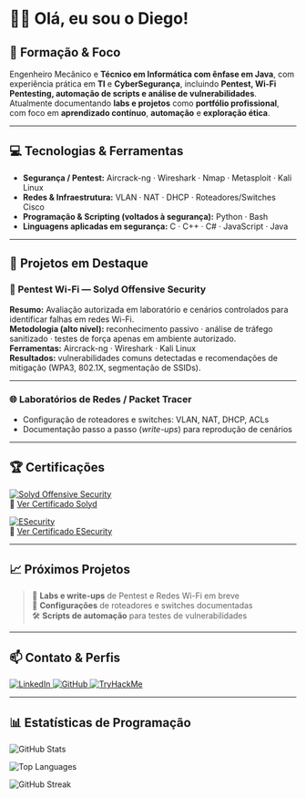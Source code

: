 # 👨‍💻 Olá, eu sou o Diego!

## 💼 Formação & Foco
Engenheiro Mecânico e **Técnico em Informática com ênfase em Java**, com experiência prática em **TI** e **CyberSegurança**, incluindo **Pentest, Wi-Fi Pentesting, automação de scripts e análise de vulnerabilidades**.  
Atualmente documentando **labs e projetos** como **portfólio profissional**, com foco em **aprendizado contínuo**, **automação** e **exploração ética**.

---

## 💻 Tecnologias & Ferramentas

- **Segurança / Pentest:** Aircrack-ng · Wireshark · Nmap · Metasploit · Kali Linux  
- **Redes & Infraestrutura:** VLAN · NAT · DHCP · Roteadores/Switches Cisco  
- **Programação & Scripting (voltados à segurança):** Python · Bash  
- **Linguagens aplicadas em segurança:** C · C++ · C# · JavaScript · Java  

---

## 🚀 Projetos em Destaque

### 🧠 Pentest Wi-Fi — Solyd Offensive Security
**Resumo:** Avaliação autorizada em laboratório e cenários controlados para identificar falhas em redes Wi-Fi.  
**Metodologia (alto nível):** reconhecimento passivo · análise de tráfego sanitizado · testes de força apenas em ambiente autorizado.  
**Ferramentas:** Aircrack-ng · Wireshark · Kali Linux  
**Resultados:** vulnerabilidades comuns detectadas e recomendações de mitigação (WPA3, 802.1X, segmentação de SSIDs).

---

### 🌐 Laboratórios de Redes / Packet Tracer
- Configuração de roteadores e switches: VLAN, NAT, DHCP, ACLs  
- Documentação passo a passo (*write-ups*) para reprodução de cenários  

---

## 🏆 Certificações

[![Solyd Offensive Security](https://img.shields.io/badge/Certificado_Solyd_Offensive_Security-brightgreen)](https://solyd.com.br/ead/pentest/certificate/3UrweWWoV5/)  
🔗 [Ver Certificado Solyd](https://solyd.com.br/ead/pentest/certificate/3UrweWWoV5/)

[![ESecurity](https://img.shields.io/badge/Certificado_ESecurity-blue)](https://ead.esecurity.com.br/mod/customcert/verify_certificate.php)  
🔗 [Ver Certificado ESecurity](https://ead.esecurity.com.br/mod/customcert/verify_certificate.php)

---

## 📈 Próximos Projetos

> 🚀 **Labs e write-ups** de Pentest e Redes Wi-Fi em breve  
> 📝 **Configurações** de roteadores e switches documentadas  
> 🛠️ **Scripts de automação** para testes de vulnerabilidades  

---

## 📫 Contato & Perfis

<p align="left">
  <a href="https://br.linkedin.com/in/diego-lino-tom%C3%A9-96a7b0250">
    <img src="https://img.shields.io/badge/LinkedIn-0077B5?style=for-the-badge&logo=linkedin" alt="LinkedIn"/>
  </a>
  <a href="https://github.com/CyberSecurity0000">
    <img src="https://img.shields.io/badge/GitHub-100000?style=for-the-badge&logo=github&logoColor=white" alt="GitHub"/>
  </a>
  <a href="https://tryhackme.com/p/CyberSecurity00000">
    <img src="https://img.shields.io/badge/TryHackMe-FF6D00?style=for-the-badge&logo=tryhackme" alt="TryHackMe"/>
  </a>
</p>

---

## 📊 Estatísticas de Programação

<p align="left">
  <img src="https://github-readme-stats.vercel.app/api?username=CyberSecurity0000&show_icons=true&count_private=true&hide=prs&theme=radical" alt="GitHub Stats"/>
</p>

<p align="left">
  <img src="https://github-readme-stats.vercel.app/api/top-langs/?username=CyberSecurity0000&langs_count=999&theme=radical" alt="Top Languages"/>
</p>

<p align="left">
  <img src="https://github-readme-streak-stats.herokuapp.com/?user=CyberSecurity0000&theme=radical" alt="GitHub Streak"/>
</p>
